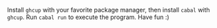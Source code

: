 Install `ghcup` with your favorite package manager, then install `cabal` with `ghcup`.
Run `cabal run` to execute the program. Have fun :)
